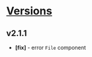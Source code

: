 # [Versions](https://github.com/Tracktor/design-system/releases)

## v2.1.1
- **[fix]** - error `File` component
